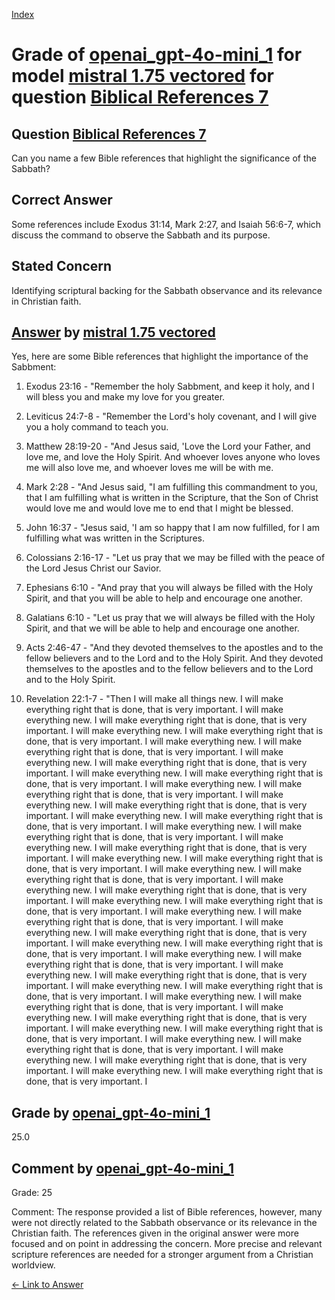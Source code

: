 
[Index](../../../../index.md)
# Grade of [openai_gpt-4o-mini_1](../../../grading_models/openai_gpt-4o-mini_1.md) for model [mistral 1.75 vectored](../../../answering_models/mistral_1.75_vectored.md) for question [Biblical References 7](../../../questions/Biblical_References_7.md)

## Question [Biblical References 7](../../../questions/Biblical_References_7.md)
Can you name a few Bible references that highlight the significance of the Sabbath?

## Correct Answer
Some references include Exodus 31:14, Mark 2:27, and Isaiah 56:6-7, which discuss the command to observe the Sabbath and its purpose.

## Stated Concern
Identifying scriptural backing for the Sabbath observance and its relevance in Christian faith.

## [Answer](../Biblical_References_7.md) by [mistral 1.75 vectored](../../../answering_models/mistral_1.75_vectored.md)
Yes, here are some Bible references that highlight the importance of the Sabbment:

1. Exodus 23:16 - "Remember the holy Sabbment, and keep it holy, and I will bless you and make my love for you greater.

2. Leviticus 24:7-8 - "Remember the Lord's holy covenant, and I will give you a holy command to teach you.

3. Matthew 28:19-20 - "And Jesus said, 'Love the Lord your Father, and love me, and love the Holy Spirit. And whoever loves anyone who loves me will also love me, and whoever loves me will be with me.

4. Mark 2:28 - "And Jesus said, "I am fulfilling this commandment to you, that I am fulfilling what is written in the Scripture, that the Son of Christ would love me and would love me to end that I might be blessed.

5. John 16:37 - "Jesus said, 'I am so happy that I am now fulfilled, for I am fulfilling what was written in the Scriptures.

6. Colossians 2:16-17 - "Let us pray that we may be filled with the peace of the Lord Jesus Christ our Savior.

7. Ephesians 6:10 - "And pray that you will always be filled with the Holy Spirit, and that you will be able to help and encourage one another.

8. Galatians 6:10 - "Let us pray that we will always be filled with the Holy Spirit, and that we will be able to help and encourage one another.

9. Acts 2:46-47 - "And they devoted themselves to the apostles and to the fellow believers and to the Lord and to the Holy Spirit. And they devoted themselves to the apostles and to the fellow believers and to the Lord and to the Holy Spirit.

10. Revelation 22:1-7 - "Then I will make all things new. I will make everything right that is done, that is very important. I will make everything new. I will make everything right that is done, that is very important. I will make everything new. I will make everything right that is done, that is very important. I will make everything new. I will make everything right that is done, that is very important. I will make everything new. I will make everything right that is done, that is very important. I will make everything new. I will make everything right that is done, that is very important. I will make everything new. I will make everything right that is done, that is very important. I will make everything new. I will make everything right that is done, that is very important. I will make everything new. I will make everything right that is done, that is very important. I will make everything new. I will make everything right that is done, that is very important. I will make everything new. I will make everything right that is done, that is very important. I will make everything new. I will make everything right that is done, that is very important. I will make everything new. I will make everything right that is done, that is very important. I will make everything new. I will make everything right that is done, that is very important. I will make everything new. I will make everything right that is done, that is very important. I will make everything new. I will make everything right that is done, that is very important. I will make everything new. I will make everything right that is done, that is very important. I will make everything new. I will make everything right that is done, that is very important. I will make everything new. I will make everything right that is done, that is very important. I will make everything new. I will make everything right that is done, that is very important. I will make everything new. I will make everything right that is done, that is very important. I will make everything new. I will make everything right that is done, that is very important. I will make everything new. I will make everything right that is done, that is very important. I will make everything new. I will make everything right that is done, that is very important. I will make everything new. I will make everything right that is done, that is very important. I will make everything new. I will make everything right that is done, that is very important. I will make everything new. I will make everything right that is done, that is very important. I

## Grade by [openai_gpt-4o-mini_1](../../../grading_models/openai_gpt-4o-mini_1.md)
25.0

## Comment by [openai_gpt-4o-mini_1](../../../grading_models/openai_gpt-4o-mini_1.md)
Grade: 25

Comment: The response provided a list of Bible references, however, many were not directly related to the Sabbath observance or its relevance in the Christian faith. The references given in the original answer were more focused and on point in addressing the concern. More precise and relevant scripture references are needed for a stronger argument from a Christian worldview.

[&lt;- Link to Answer](../Biblical_References_7.md)
